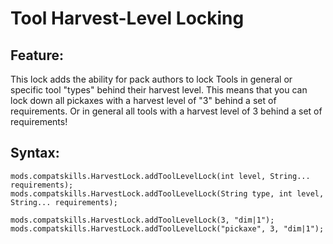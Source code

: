 # Tool Harvest-Level Locking

## Feature:
This lock adds the ability for pack authors to lock Tools in general or specific tool "types" behind their harvest level.
This means that you can lock down all pickaxes with a harvest level of "3" behind a set of requirements.
Or in general all tools with a harvest level of 3 behind a set of requirements!

## Syntax:
```
mods.compatskills.HarvestLock.addToolLevelLock(int level, String... requirements);
mods.compatskills.HarvestLock.addToolLevelLock(String type, int level, String... requirements);

mods.compatskills.HarvestLock.addToolLevelLock(3, "dim|1");
mods.compatskills.HarvestLock.addToolLevelLock("pickaxe", 3, "dim|1");
```